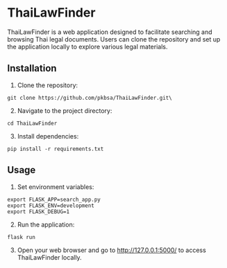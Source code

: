 # ThaiLawFinder

ThaiLawFinder is a web application designed to facilitate searching and browsing Thai legal documents. Users can clone the repository and set up the application locally to explore various legal materials.

## Installation

1. Clone the repository:
```
git clone https://github.com/pkbsa/ThaiLawFinder.git\
```

2. Navigate to the project directory:
```
cd ThaiLawFinder
```

3. Install dependencies:
```
pip install -r requirements.txt
```

## Usage

1. Set environment variables:
```
export FLASK_APP=search_app.py
export FLASK_ENV=development
export FLASK_DEBUG=1
```

2. Run the application:
```
flask run
```

3. Open your web browser and go to http://127.0.0.1:5000/ to access ThaiLawFinder locally.

